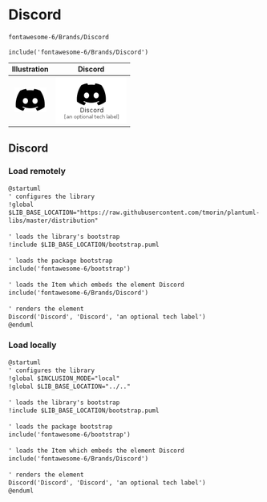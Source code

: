 # Discord


```text
fontawesome-6/Brands/Discord
```

```text
include('fontawesome-6/Brands/Discord')
```



| Illustration | Discord |
| :---: | :---: |
| ![illustration for Illustration](../../fontawesome-6/Brands/Discord.png) | ![illustration for Discord](../../fontawesome-6/Brands/Discord.Local.png) |




## Discord

### Load remotely
```plantuml
@startuml
' configures the library
!global $LIB_BASE_LOCATION="https://raw.githubusercontent.com/tmorin/plantuml-libs/master/distribution"

' loads the library's bootstrap
!include $LIB_BASE_LOCATION/bootstrap.puml

' loads the package bootstrap
include('fontawesome-6/bootstrap')

' loads the Item which embeds the element Discord
include('fontawesome-6/Brands/Discord')

' renders the element
Discord('Discord', 'Discord', 'an optional tech label')
@enduml
```

### Load locally
```plantuml
@startuml
' configures the library
!global $INCLUSION_MODE="local"
!global $LIB_BASE_LOCATION="../.."

' loads the library's bootstrap
!include $LIB_BASE_LOCATION/bootstrap.puml

' loads the package bootstrap
include('fontawesome-6/bootstrap')

' loads the Item which embeds the element Discord
include('fontawesome-6/Brands/Discord')

' renders the element
Discord('Discord', 'Discord', 'an optional tech label')
@enduml
```

